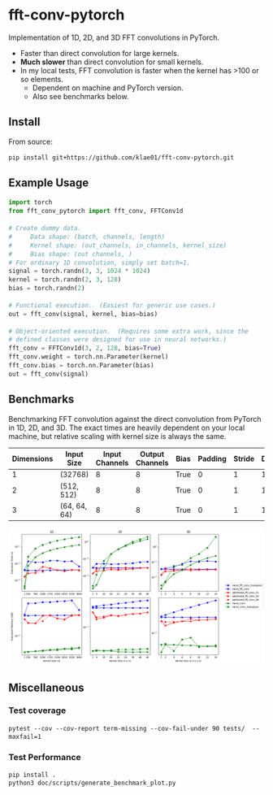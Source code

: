 # fft-conv-pytorch

Implementation of 1D, 2D, and 3D FFT convolutions in PyTorch.  
* Faster than direct convolution for large kernels.
* **Much slower** than direct convolution for small kernels.
* In my local tests, FFT convolution is faster when the kernel has >100 or so elements.
    * Dependent on machine and PyTorch version.
    * Also see benchmarks below.


## Install

From source:
```bash
pip install git+https://github.com/klae01/fft-conv-pytorch.git
```

## Example Usage

```python
import torch
from fft_conv_pytorch import fft_conv, FFTConv1d

# Create dummy data.  
#     Data shape: (batch, channels, length)
#     Kernel shape: (out_channels, in_channels, kernel_size)
#     Bias shape: (out channels, )
# For ordinary 1D convolution, simply set batch=1.
signal = torch.randn(3, 3, 1024 * 1024)
kernel = torch.randn(2, 3, 128)
bias = torch.randn(2)

# Functional execution.  (Easiest for generic use cases.)
out = fft_conv(signal, kernel, bias=bias)

# Object-oriented execution.  (Requires some extra work, since the 
# defined classes were designed for use in neural networks.)
fft_conv = FFTConv1d(3, 2, 128, bias=True)
fft_conv.weight = torch.nn.Parameter(kernel)
fft_conv.bias = torch.nn.Parameter(bias)
out = fft_conv(signal)
```

## Benchmarks

Benchmarking FFT convolution against the direct convolution from PyTorch in 1D, 2D, 
and 3D. The exact times are heavily dependent on your local machine, but relative 
scaling with kernel size is always the same. 

Dimensions | Input Size   | Input Channels | Output Channels | Bias | Padding | Stride | Dilation
-----------|--------------|----------------|-----------------|------|---------|--------|---------
1          | (32768)      | 8              | 8               | True | 0       | 1      | 1
2          | (512, 512)   | 8              | 8               | True | 0       | 1      | 1
3          | (64, 64, 64) | 8              | 8               | True | 0       | 1      | 1

![Benchmark Plot](doc/benchmark.png)

## Miscellaneous

### Test coverage
```
pytest --cov --cov-report term-missing --cov-fail-under 90 tests/  --maxfail=1
```

### Test Performance
```
pip install . 
python3 doc/scripts/generate_benchmark_plot.py
```
